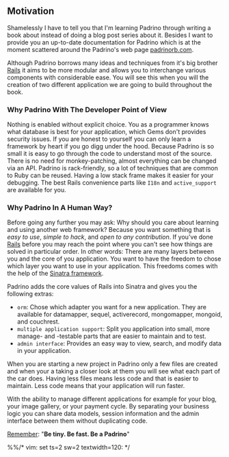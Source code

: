 ## Motivation

Shamelessly I have to tell you that I'm learning Padrino through writing a book about instead of doing a blog post
series about it. Besides I want to provide you an up-to-date documentation for Padrino which is at the moment
scattered around the Padrino's web page [padrinorb.com](http://www.padrinorb.com/).


Although Padrino borrows many ideas and techniques from it's big brother [Rails](http://rubyonrails.org/) it aims to be
more modular and allows you to interchange various components with considerable ease. You will see this when you will
the creation of two different application we are going to build throughout the book.


### Why Padrino With The Developer Point of View

Nothing is enabled without explicit choice. You as a programmer knows what database is best for your application, which
Gems don't provides security issues. If you are honest to yourself you can only learn a framework by heart if you go
digg under the hood. Because Padrino is so small it is easy to go through the code to understand most of the source.
There is no need for monkey-patching, almost everything can be changed via an API. Padrino is rack-friendly, so a lot
of techniques that are common to Ruby can be reused.  Having a low stack frame makes it easier for your debugging.  The
best Rails convenience parts like `I18n` and `active_support` are available for you.


### Why Padrino In A Human Way?

Before going any further you may ask: Why should you care about learning and using another web framework? Because you
want something that is *easy to use*, *simple to hack*, and *open to any contribution*. If you've done
[Rails](http://rubyonrails.org/) before you may reach the point where you can't see how things are solved in particular
order. In other words: There are many layers between you and the core of you application. You want to have the freedom
to chose which layer you want to use in your application. This freedoms comes with the help of the
[Sinatra framework](http://www.sinatrarb.com/).


Padrino adds the core values of Rails into Sinatra and gives you the following extras:


- `orm`: Chose which adapter you want for a new application. They are available for datamapper, sequel, activerecord,
  mongomapper, mongoid, and couchrest.
- `multiple application support`: Split you application into small, more manage- and -testable parts that are easier to
  maintain and to test.
- `admin interface`: Provides an easy way to view, search, and modify data in your application.


When you are starting a new project in Padrino only a few files are created and when your a taking a closer look at them
you will see what each part of the car does. Having less files means less code and that is easier to maintain. Less code
means that your application will run faster.


With the ability to manage different applications for example for your blog, your image gallery, or your payment cycle.
By separating your business logic you can share data models, session information and the admin interface between them
without duplicating code.


[Remember](https://speakerdeck.com/daddye/padrino-framework-0-dot-11-and-1-dot-0): "**Be tiny. Be fast. Be a Padrino**"

%%/* vim: set ts=2 sw=2 textwidth=120: */
